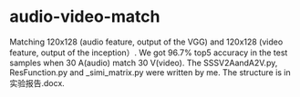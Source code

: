 # audio-video-match
Matching 120x128 (audio feature, output of the VGG) and 120x128 (video feature, output of the inception）.
We got 96.7% top5 accuracy in the test samples when 30 A(audio) match 30 V(video).
The SSSV2AandA2V.py, ResFunction.py and _simi_matrix.py were written by me.
The structure is in 实验报告.docx.
